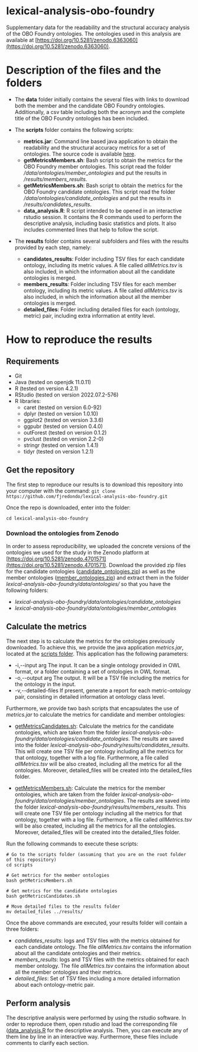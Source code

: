 # lexical-analysis-obo-foundry
Supplementary data for the readability and the structural accuracy analysis of the OBO Foundry ontologies. The ontologies used in this analysis are available at [https://doi.org/10.5281/zenodo.6363060](https://doi.org/10.5281/zenodo.6363060).

# Description of the files and the folders

- The **data** folder initially contains the several files with links to download both the member and the candidate OBO Foundry ontologies. Additionally, a csv table including both the acronym and the complete title of the OBO Foundry ontologies has been included.

- The **scripts** folder contains the following scripts:
    - **metrics.jar**: Command line based java application to obtain the readability and the structural accuracy metrics for a set of ontologies. The source code is available [here](https://github.com/fjredondo/ontology-metrics).
    - **getMetricsMembers.sh**: Bash script to obtain the metrics for the OBO Foundry member ontologies. This script read the folder */data/ontologies/member_ontologies* and put the results in */results/members_results*.
    - **getMetricsMembers.sh**: Bash script to obtain the metrics for the OBO Foundry candidate ontologies. This script read the folder */data/ontologies/candidate_ontologies* and put the results in */results/candidates_results*.
    - **data_analysis.R**: R script intended to be opened in an interactive rstudio session. It contains the R commands used to perform the descriptive analysis, including basic statistics and plots. It also includes commented lines that help to follow the script.

- The **results** folder contains several subfolders and files with the results provided by each step, namely:
    - **candidates_results**: Folder including TSV files for each candidate ontology, including its metric values. A file called *allMetrics.tsv* is also included, in which the information about all the candidate ontologies is merged.
    - **members_results**: Folder including TSV files for each member ontology, including its metric values. A file called *allMetrics.tsv* is also included, in which the information about all the member ontologies is merged.
    - **detailed_files**: Folder including detailed files for each (ontology, metric) pair, including extra information at entity level.

# How to reproduce the results

## Requirements
- Git
- Java (tested on openjdk 11.0.11)
- R (tested on version 4.2.1)
- RStudio (tested on version 2022.07.2-576)
- R libraries:
    - caret (tested on version 6.0-92)
    - dplyr (tested on version 1.0.10)
    - ggplot2 (tested on version 3.3.6)
    - ggpubr (tested on version 0.4.0)
    - outForest (tested on version 0.1.2)
    - pvclust (tested on version 2.2-0)
    - stringr (tested on version 1.4.1)
    - tidyr (tested on version 1.2.1)

## Get the repository
The first step to reproduce our results is to download this repository into your computer with the command:
`git clone https://github.com/fjredondo/lexical-analysis-obo-foundry.git`

Once the repo is downloaded, enter into the folder:

`cd lexical-analysis-obo-foundry`

### Download the ontologies from Zenodo
In order to assess reproducibility, we uploaded the concrete versions of the ontologies we used for the study in the Zenodo platform at [https://doi.org/10.5281/zenodo.4701571](https://doi.org/10.5281/zenodo.4701571). Download the provided zip files for the candidate ontologies ([candidate_ontologies.zip](https://zenodo.org/record/4701572/files/candidate_ontologies.zip?download=1)) as well as the member ontologies ([member_ontologies.zip](https://zenodo.org/record/4701572/files/member_ontologies.zip?download=1)) and extract them in the folder *lexical-analysis-obo-foundry/data/ontologies/* so that you have the following folders:

- *lexical-analysis-obo-foundry/data/ontologies/candidate_ontologies*
- *lexical-analysis-obo-foundry/data/ontologies/member_ontologies*


## Calculate the metrics
The next step is to calculate the metrics for the ontologies previously downloaded. To achieve this, we provide the java application *metrics.jar*, located at the [scripts folder](./scripts). This application has the following parameters:

- -i,--input arg      The input. It can be a single ontology provided in OWL format, or a folder containing a set of ontologies in OWL format.
- -o,--output arg     The output. It will be a TSV file including the metrics for the ontology in the input.
- -v,--detailed-files If present, generate a report for each metric-ontology pair, consisting in detailed information at ontology class level.

Furthermore, we provide two bash scripts that encapsulates the use of *metrics.jar* to calculate the metrics for candidate and member ontologies:

- [getMetricsCandidates.sh](./scripts/getMetricsCandidates.sh): Calculate the metrics for the candidate ontologies, which are taken from the folder *lexical-analysis-obo-foundry/data/ontologies/candidate_ontologies*. The results are saved into the folder *lexical-analysis-obo-foundry/results/candidates_results*. This will create one TSV file per ontology including all the metrics for that ontology, together with a log file. Furthermore, a file called *allMetrics.tsv* will be also created, including all the metrics for all the ontologies. Moreover, detailed_files will be created into the detailed_files folder.

- [getMetricsMembers.sh](./scripts/getMetricsMembers.sh): Calculate the metrics for the member ontologies, which are taken from the folder *lexical-analysis-obo-foundry/data/ontologies/member_ontologies*. The results are saved into the folder *lexical-analysis-obo-foundry/results/members_results*. This will create one TSV file per ontology including all the metrics for that ontology, together with a log file. Furthermore, a file called *allMetrics.tsv* will be also created, including all the metrics for all the ontologies. Moreover, detailed_files will be created into the detailed_files folder.

Run the following commands to execute these scripts:
```
# Go to the scripts folder (assuming that you are on the root folder of this repository)
cd scripts

# Get metrics for the member ontologies
bash getMetricsMembers.sh

# Get metrics for the candidate ontologies
bash getMetricsCandidates.sh

# Move detailed files to the results folder
mv detailed_files ../results/
```

Once the above commands are executed, your results folder will contain a three folders:

- *candidates_results*: logs and TSV files with the metrics obtained for each candidate ontology. The file *allMetrics.tsv* contains the information about all the candidate ontologies and their metrics.
- *members_results*: logs and TSV files with the metrics obtained for each member ontology. The file *allMetrics.tsv* contains the information about all the member ontologies and their metrics.
- *detailed_files*: Set of TSV files including a more detailed information about each ontology-metric pair.

## Perform analysis
The descriptive analysis were performed by using the rstudio software. In order to reproduce them, open rstudio and load the corresponding file ([data_analysis.R](./scripts/data_analysis.R) for the descriptive analysis. Then, you can execute any of them line by line in an interactive way. Furthermore, these files include comments to clarify each section.
